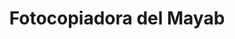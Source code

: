---
title: "Fotocopiadora del Mayab"
url: /quetzaltenango/fotocopiadora-del-mayab/
shop: Kopieren
---